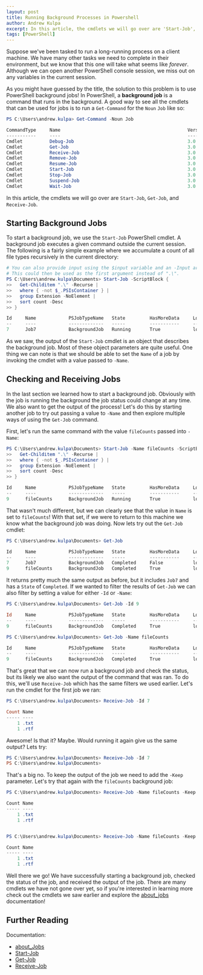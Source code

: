 ```yaml
---
layout: post
title: Running Background Processes in Powershell
author: Andrew Kulpa
excerpt: In this article, the cmdlets we will go over are 'Start-Job', 'Get-Job', and 'Receive-Job' using a fairly simple example where we accumulate a count of all file types recursively in the current directory.
tags: [PowerShell]
---
```


Suppose we've been tasked to run a long-running process on a client machine. We have many other tasks we need to complete in their environment, but we know that this one will take what seems like *forever*. Although we can open another PowerShell console session, we miss out on any variables in the current session.

As you might have guessed by the title, the solution to this problem is to use PowerShell background jobs! In PowerShell, a **background job** is a command that runs in the background. A good way to see all the cmdlets that can be used for jobs is to run a `Get-Command` for the `Noun` `Job` like so:
```powershell
PS C:\Users\andrew.kulpa> Get-Command -Noun Job

CommandType     Name                                               Version    Source
-----------     ----                                               -------    ------
Cmdlet          Debug-Job                                          3.0.0.0    Microsoft.PowerShell.Core
Cmdlet          Get-Job                                            3.0.0.0    Microsoft.PowerShell.Core
Cmdlet          Receive-Job                                        3.0.0.0    Microsoft.PowerShell.Core
Cmdlet          Remove-Job                                         3.0.0.0    Microsoft.PowerShell.Core
Cmdlet          Resume-Job                                         3.0.0.0    Microsoft.PowerShell.Core
Cmdlet          Start-Job                                          3.0.0.0    Microsoft.PowerShell.Core
Cmdlet          Stop-Job                                           3.0.0.0    Microsoft.PowerShell.Core
Cmdlet          Suspend-Job                                        3.0.0.0    Microsoft.PowerShell.Core
Cmdlet          Wait-Job                                           3.0.0.0    Microsoft.PowerShell.Core
```

In this article, the cmdlets we will go over are `Start-Job`, `Get-Job`, and `Receive-Job`.

## Starting Background Jobs

To start a background job, we use the `Start-Job` PowerShell cmdlet. A background job executes a given command outside the current session. The following is a fairly simple example where we accumulate a count of all file types recursively in the current directory:
```powershell
# You can also provide input using the $input variable and an -Input argument!
# This could then be used as the first argument instead of ".\".
PS C:\Users\andrew.kulpa\Documents> Start-Job -ScriptBlock {
>>   Get-Childitem ".\" -Recurse |
>>   where { -not $_.PSIsContainer } |
>>   group Extension -NoElement |
>>   sort count -Desc
>> }

Id     Name            PSJobTypeName   State         HasMoreData     Location             Command
--     ----            -------------   -----         -----------     --------             -------
7      Job7            BackgroundJob   Running       True            localhost            ...
```

As we saw, the output of the `Start-Job` cmdlet is an object that describes the background job. Most of these object parameters are quite useful. One thing we can note is that we should be able to set the `Name` of a job by invoking the cmdlet with a value passed to `-Name`.

## Checking and Receiving Jobs

In the last section we learned how to start a background job. Obviously with the job is running the background the job status could change at any time. We also want to get the output of the process! Let's do this by starting another job to try out passing a value to `-Name` and then explore multiple ways of using the `Get-Job` command.

First, let's run the same command with the value `fileCounts` passed into `-Name`:
```powershell
PS C:\Users\andrew.kulpa\Documents> Start-Job -Name fileCounts -ScriptBlock {
>>   Get-Childitem ".\" -Recurse |
>>   where { -not $_.PSIsContainer } |
>>   group Extension -NoElement |
>>   sort count -Desc
>> }

Id     Name            PSJobTypeName   State         HasMoreData     Location             Command
--     ----            -------------   -----         -----------     --------             -------
9      fileCounts      BackgroundJob   Running       True            localhost            ...
```

That wasn't much different, but we can clearly see that the value in `Name` is set to `fileCounts`! With that set, if we were to return to this machine we know what the background job was doing. Now lets try out the `Get-Job` cmdlet:
```powershell
PS C:\Users\andrew.kulpa\Documents> Get-Job

Id     Name            PSJobTypeName   State         HasMoreData     Location             Command
--     ----            -------------   -----         -----------     --------             -------
7      Job7            BackgroundJob   Completed     False           localhost            ...
9      fileCounts      BackgroundJob   Completed     True            localhost            ...
```

It returns pretty much the same output as before, but it includes `Job7` and has a `State` of `Completed`. If we wanted to filter the results of `Get-Job` we can also filter by setting a value for either `-Id` or `-Name`:
```powershell
PS C:\Users\andrew.kulpa\Documents> Get-Job -Id 9

Id     Name            PSJobTypeName   State         HasMoreData     Location             Command
--     ----            -------------   -----         -----------     --------             -------
9      fileCounts      BackgroundJob   Completed     True            localhost            ...

PS C:\Users\andrew.kulpa\Documents> Get-Job -Name fileCounts

Id     Name            PSJobTypeName   State         HasMoreData     Location             Command
--     ----            -------------   -----         -----------     --------             -------
9      fileCounts      BackgroundJob   Completed     True            localhost            ...
```

That's great that we can now run a background job and check the status, but its likely we also want the output of the command that was ran. To do this, we'll use `Receive-Job` which has the same filters we used earlier. Let's run the cmdlet for the first job we ran:
```powershell
PS C:\Users\andrew.kulpa\Documents> Receive-Job -Id 7

Count Name
----- ----
    1 .txt
    1 .rtf
```

Awesome! Is that it? Maybe. Would running it again give us the same output? Lets try:
```powershell
PS C:\Users\andrew.kulpa\Documents> Receive-Job -Id 7
PS C:\Users\andrew.kulpa\Documents>
```

That's a big no. To keep the output of the job we need to add the `-Keep` parameter. Let's try that again with the `fileCounts` background job:
```powershell
PS C:\Users\andrew.kulpa\Documents> Receive-Job -Name fileCounts -Keep

Count Name
----- ----
    1 .txt
    1 .rtf


PS C:\Users\andrew.kulpa\Documents> Receive-Job -Name fileCounts -Keep

Count Name
----- ----
    1 .txt
    1 .rtf
```

Well there we go! We have successfully starting a background job, checked the status of the job, and received the output of the job. There are many cmdlets we have not gone over yet, so if you're interested in learning more check out the cmdlets we saw earlier and explore the [about_jobs](https://docs.microsoft.com/en-us/powershell/module/microsoft.powershell.core/about/about_jobs?view=powershell-7) documentation!
## Further Reading

Documentation:
  * [about_Jobs](https://docs.microsoft.com/en-us/powershell/module/microsoft.powershell.core/about/about_jobs?view=powershell-7)
  * [Start-Job](https://docs.microsoft.com/en-us/powershell/module/microsoft.powershell.core/start-job?view=powershell-7)
  * [Get-Job](https://docs.microsoft.com/en-us/powershell/module/microsoft.powershell.core/get-job?view=powershell-7)
  * [Receive-Job](https://docs.microsoft.com/en-us/powershell/module/microsoft.powershell.core/receive-job?view=powershell-7)
